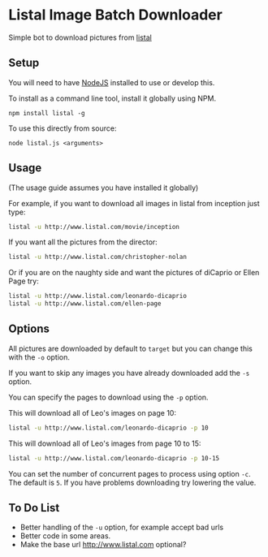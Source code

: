 # Listal Image Batch Downloader

Simple bot to download pictures from [listal](www.listal.com)

## Setup

You will need to have [NodeJS](nodejs.org) installed to use or develop this.

To install as a command line tool, install it globally using NPM.

```
npm install listal -g
```

To use this directly from source:

```
node listal.js <arguments>
```

## Usage

(The usage guide assumes you have installed it globally)

For example, if you want to download all images in listal from inception just type:

```bash
listal -u http://www.listal.com/movie/inception
```

If you want all the pictures from the director:

```bash
listal -u http://www.listal.com/christopher-nolan
```

Or if you are on the naughty side and want the pictures of diCaprio or Ellen Page try:

```bash
listal -u http://www.listal.com/leonardo-dicaprio
listal -u http://www.listal.com/ellen-page
```

## Options

All pictures are downloaded by default to `target` but you can change this with the `-o` option.

If you want to skip any images you have already downloaded add the `-s` option.

You can specify the pages to download using the `-p` option.

This will download all of Leo's images on page 10:

```bash
listal -u http://www.listal.com/leonardo-dicaprio -p 10
```

This will download all of Leo's images from page 10 to 15:

```bash
listal -u http://www.listal.com/leonardo-dicaprio -p 10-15
```

You can set the number of concurrent pages to process using option `-c`.
The default is `5`. If you have problems downloading try lowering the value.

## To Do List

* Better handling of the `-u` option, for example accept bad urls
* Better code in some areas.
* Make the base url http://www.listal.com optional?

